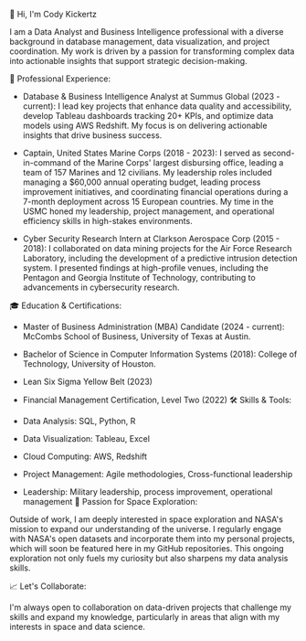 👋 Hi, I'm Cody Kickertz

I am a Data Analyst and Business Intelligence professional with a diverse background in database management, data visualization, and project coordination. My work is driven by a passion for transforming complex data into actionable insights that support strategic decision-making.

💼 Professional Experience:

- Database & Business Intelligence Analyst at Summus Global (2023 - current): I lead key projects that enhance data quality and accessibility, develop Tableau dashboards tracking 20+ KPIs, and optimize data models using AWS Redshift. My focus is on delivering actionable insights that drive business success.

- Captain, United States Marine Corps (2018 - 2023): I served as second-in-command of the Marine Corps' largest disbursing office, leading a team of 157 Marines and 12 civilians. My leadership roles included managing a $60,000 annual operating budget, leading process improvement initiatives, and coordinating financial operations during a 7-month deployment across 15 European countries. My time in the USMC honed my leadership, project management, and operational efficiency skills in high-stakes environments.

- Cyber Security Research Intern at Clarkson Aerospace Corp (2015 - 2018): I collaborated on data mining projects for the Air Force Research Laboratory, including the development of a predictive intrusion detection system. I presented findings at high-profile venues, including the Pentagon and Georgia Institute of Technology, contributing to advancements in cybersecurity research.

🎓 Education & Certifications:

- Master of Business Administration (MBA) Candidate (2024 - current): McCombs School of Business, University of Texas at Austin.
- Bachelor of Science in Computer Information Systems (2018): College of Technology, University of Houston.
- Lean Six Sigma Yellow Belt (2023)
- Financial Management Certification, Level Two (2022)
🛠️ Skills & Tools:

- Data Analysis: SQL, Python, R
- Data Visualization: Tableau, Excel
- Cloud Computing: AWS, Redshift
- Project Management: Agile methodologies, Cross-functional leadership
- Leadership: Military leadership, process improvement, operational management
🔭 Passion for Space Exploration:

Outside of work, I am deeply interested in space exploration and NASA's mission to expand our understanding of the universe. I regularly engage with NASA's open datasets and incorporate them into my personal projects, which will soon be featured here in my GitHub repositories. This ongoing exploration not only fuels my curiosity but also sharpens my data analysis skills.

📈 Let's Collaborate:

I'm always open to collaboration on data-driven projects that challenge my skills and expand my knowledge, particularly in areas that align with my interests in space and data science.
